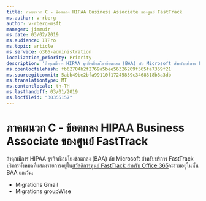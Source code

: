 ```yaml
---
title: ภาคผนวก C - ข้อตกลง HIPAA Business Associate ของศูนย์ FastTrack
ms.author: v-rberg
author: v-rberg-msft
manager: jimmuir
ms.date: 03/02/2019
ms.audience: ITPro
ms.topic: article
ms.service: o365-administration
localization_priority: Priority
description: 'ถ้าคุณมีการ HIPAA ธุรกิจเชื่อมโยงข้อตกลง (BAA) กับ Microsoft สำหรับบริการ FastTrack บริการทั้งหมดที่แสดงรายการอยู่ในสวัสดิการศูนย์ FastTrack สำหรับ Office 365 จะรวมอยู่ในนั้น BAA ยกเว้น:'
ms.openlocfilehash: fb62704b2f2769a5bee56326209f565fa7359f21
ms.sourcegitcommit: 5abb49be2bfa99110f17245839c3468318b8a3db
ms.translationtype: MT
ms.contentlocale: th-TH
ms.lasthandoff: 03/01/2019
ms.locfileid: "30355157"
---
```

# <a name="appendix-c---fasttrack-center-hipaa-business-associate-agreement"></a>ภาคผนวก C - ข้อตกลง HIPAA Business Associate ของศูนย์ FastTrack

ถ้าคุณมีการ HIPAA ธุรกิจเชื่อมโยงข้อตกลง (BAA) กับ Microsoft สำหรับบริการ FastTrack บริการทั้งหมดที่แสดงรายการอยู่ใน[สวัสดิการศูนย์ FastTrack สำหรับ Office 365](O365-fasttrack-benefit-for-office-365.md)จะรวมอยู่ในนั้น BAA ยกเว้น: 
  
- Migrations Gmail   
- Migrations groupWise
    

